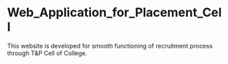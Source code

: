 # Web_Application_for_Placement_Cell
This website is developed for smooth functioning of recruitment process through T&amp;P Cell of College.
